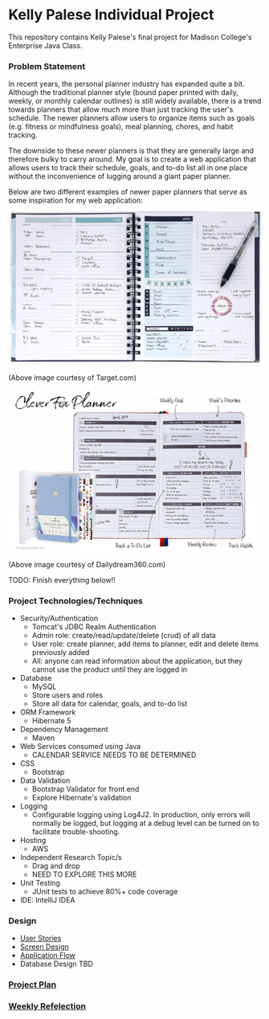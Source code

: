 # Kelly Palese Individual Project

This repository contains Kelly Palese's final project for Madison College's Enterprise Java Class. 

### Problem Statement

In recent years, the personal planner industry has expanded quite a bit. Although the traditional planner style (bound paper printed with daily, weekly, or monthly calendar outlines) is still widely available, there is a trend towards planners that allow much more than just tracking the user's schedule. The newer planners allow users to organize items such as goals (e.g. fitness or mindfulness goals), meal planning, chores, and habit tracking. 

The downside to these newer planners is that they are generally large and therefore bulky to carry around. My goal is to create a web application that allows users to track their schedule, goals, and to-do list all in one place without the inconvenience of lugging around a giant paper planner.

Below are two different examples of newer paper planners that serve as some inspiration for my web application:

![Paper Planner Example 1](images/paperPlannerExample.png)

(Above image courtesy of Target.com)

![Paper Planner Example 2](images/paperPlannerExample2.png)

(Above image courtesy of Dailydream360.com)


TODO: Finish everything below!!

### Project Technologies/Techniques 
* Security/Authentication
  * Tomcat's JDBC Realm Authentication
  * Admin role: create/read/update/delete (crud) of all data
  * User role: create planner, add items to planner, edit and delete items previously added
  * All: anyone can read information about the application, but they cannot use the product until they are logged in
* Database
  * MySQL
  * Store users and roles
  * Store all data for calendar, goals, and to-do list
* ORM Framework
  * Hibernate 5
* Dependency Management
  * Maven
* Web Services consumed using Java
  * CALENDAR SERVICE NEEDS TO BE DETERMINED
* CSS 
  * Bootstrap
* Data Validation
  * Bootstrap Validator for front end
  * Explore Hibernate's validation
* Logging
  * Configurable logging using Log4J2. In production, only errors will normally be logged, but logging at a debug level can be turned on to facilitate trouble-shooting. 
* Hosting
  * AWS
* Independent Research Topic/s
    * Drag and drop
    * NEED TO EXPLORE THIS MORE
* Unit Testing
  * JUnit tests to achieve 80%+ code coverage 
* IDE: IntelliJ IDEA



### Design

* [User Stories](DesignDocuments/userStories.md)
* [Screen Design](DesignDocuments/Screens.md)
* [Application Flow](DesignDocuments/applicationFlow.md)
* Database Design TBD

### [Project Plan](ProjectPlan.md)

### [Weekly Refelection](WeeklyReflection.md)